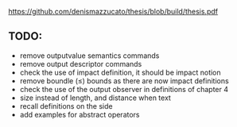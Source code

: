 https://github.com/denismazzucato/thesis/blob/build/thesis.pdf

## TODO:

- remove outputvalue semantics commands
- remove output descriptor commands
- check the use of impact definition, it should be impact notion
- remove boundle (≤) bounds as there are now impact definitions
- check the use of the output observer in definitions of chapter 4
- size instead of length, and distance when text
- recall definitions on the side
- add examples for abstract operators
